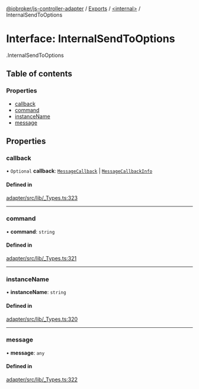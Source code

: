 [@iobroker/js-controller-adapter](../README.md) / [Exports](../modules.md) / [<internal\>](../modules/internal_.md) / InternalSendToOptions

# Interface: InternalSendToOptions

[<internal>](../modules/internal_.md).InternalSendToOptions

## Table of contents

### Properties

- [callback](internal_.InternalSendToOptions.md#callback)
- [command](internal_.InternalSendToOptions.md#command)
- [instanceName](internal_.InternalSendToOptions.md#instancename)
- [message](internal_.InternalSendToOptions.md#message)

## Properties

### callback

• `Optional` **callback**: [`MessageCallback`](../modules/internal_.md#messagecallback) \| [`MessageCallbackInfo`](internal_.MessageCallbackInfo.md)

#### Defined in

[adapter/src/lib/_Types.ts:323](https://github.com/ioBroker/ioBroker.js-controller/blob/a18b1b33/packages/adapter/src/lib/_Types.ts#L323)

___

### command

• **command**: `string`

#### Defined in

[adapter/src/lib/_Types.ts:321](https://github.com/ioBroker/ioBroker.js-controller/blob/a18b1b33/packages/adapter/src/lib/_Types.ts#L321)

___

### instanceName

• **instanceName**: `string`

#### Defined in

[adapter/src/lib/_Types.ts:320](https://github.com/ioBroker/ioBroker.js-controller/blob/a18b1b33/packages/adapter/src/lib/_Types.ts#L320)

___

### message

• **message**: `any`

#### Defined in

[adapter/src/lib/_Types.ts:322](https://github.com/ioBroker/ioBroker.js-controller/blob/a18b1b33/packages/adapter/src/lib/_Types.ts#L322)
